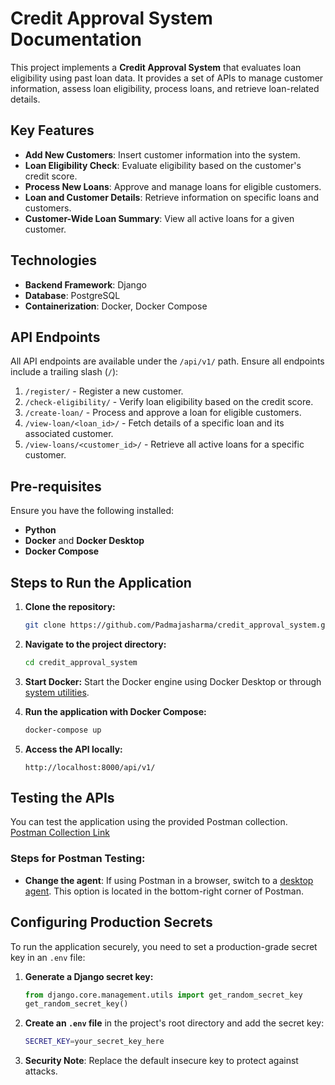 # Credit Approval System Documentation

This project implements a **Credit Approval System** that evaluates loan eligibility using past loan data. It provides a set of APIs to manage customer information, assess loan eligibility, process loans, and retrieve loan-related details.

## Key Features

- **Add New Customers**: Insert customer information into the system.
- **Loan Eligibility Check**: Evaluate eligibility based on the customer's credit score.
- **Process New Loans**: Approve and manage loans for eligible customers.
- **Loan and Customer Details**: Retrieve information on specific loans and customers.
- **Customer-Wide Loan Summary**: View all active loans for a given customer.

## Technologies

- **Backend Framework**: Django  
- **Database**: PostgreSQL  
- **Containerization**: Docker, Docker Compose  

## API Endpoints

All API endpoints are available under the `/api/v1/` path. Ensure all endpoints include a trailing slash (`/`):

1. `/register/` - Register a new customer.
2. `/check-eligibility/` - Verify loan eligibility based on the credit score.
3. `/create-loan/` - Process and approve a loan for eligible customers.
4. `/view-loan/<loan_id>/` - Fetch details of a specific loan and its associated customer.
5. `/view-loans/<customer_id>/` - Retrieve all active loans for a specific customer.

## Pre-requisites

Ensure you have the following installed:

- **Python**  
- **Docker** and **Docker Desktop**  
- **Docker Compose**  

## Steps to Run the Application

1. **Clone the repository:**
   ```bash
   git clone https://github.com/Padmajasharma/credit_approval_system.git
   ```
2. **Navigate to the project directory:**
   ```bash
   cd credit_approval_system
   ```
3. **Start Docker:**
   Start the Docker engine using Docker Desktop or through [system utilities](https://docs.docker.com/config/daemon/start/).

4. **Run the application with Docker Compose:**
   ```bash
   docker-compose up
   ```
5. **Access the API locally:**
   ```
   http://localhost:8000/api/v1/
   ```

## Testing the APIs

You can test the application using the provided Postman collection.  
[Postman Collection Link](https://www.postman.com/telecoms-geologist-66457404/workspace/open/collection/26309885-7d351ebb-b7c9-4ee6-8447-239e59c549bc)

### Steps for Postman Testing:
- **Change the agent**: If using Postman in a browser, switch to a [desktop agent](https://www.postman.com/downloads/postman-agent/). This option is located in the bottom-right corner of Postman.

## Configuring Production Secrets

To run the application securely, you need to set a production-grade secret key in an `.env` file:

1. **Generate a Django secret key:**
   ```python
   from django.core.management.utils import get_random_secret_key
   get_random_secret_key()
   ```
2. **Create an `.env` file** in the project's root directory and add the secret key:
   ```bash
   SECRET_KEY=your_secret_key_here
   ```
3. **Security Note**: Replace the default insecure key to protect against attacks.

